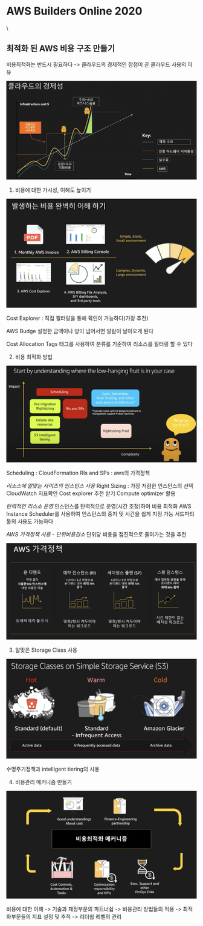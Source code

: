 # AWS Builders Online 2020

\

## 최적화 된 AWS 비용 구조 만들기
비용최적화는 반드시 필요하다 -> 클라우드의 경제적인 장점이 곧 클라우드 사용의 이유

![952C292F-BB24-4753-B9B3-AA9B73253F74](image/952C292F-BB24-4753-B9B3-AA9B73253F74.png)



1. 비용에 대한 가시성, 이해도 높이기

![FC765A52-7F0D-4632-944B-48A4391898B5](image/FC765A52-7F0D-4632-944B-48A4391898B5.png)

Cost Explorer : 직접 필터링을 통해 확인이 가능하다(가장 추천)

AWS Budge
설정한 금액이나 양이 넘어서면 알람이 날아오게 된다

Cost Allocation Tags
태그를 사용하여 분류를 기준하여 리소스를 필터링 할 수 있다


2. 비용 최적화 방법

![7B378735-EBF8-4D99-AA60-3A3DE381F126](image/7B378735-EBF8-4D99-AA60-3A3DE381F126.png)

Scheduling : CloudFormation
RIs and SPs : aws의 가격정책

*리소스에 알맞는 사이즈의 인스턴스 사용*
Right Sizing : 가장 저렴한 인스턴스의 선택
CloudWatch 지표확인
Cost explorer 추천 받기
Compute optimizer 활용

*탄력적인 리스소 운영*
인스턴스를 탄력적으로 운영(시간 조정)하여 비용 최적화
AWS Instance Scheduler를 사용하여 인스턴스의 중지 및 시간을 쉽게 지정 가능
서드파티 툴의 사용도 가능하다

*AWS 가격정책 사용 - 단위비용감소*
단위당 비용을 점진적으로 줄여가는 것을 추천

![54636F4B-5DF3-4F01-92EC-72F8A79D9ACF](image/54636F4B-5DF3-4F01-92EC-72F8A79D9ACF.png)



3. 알맞은 Storage Class 사용

![AA46EF87-8073-493D-8AAA-437B770D82DC](image/AA46EF87-8073-493D-8AAA-437B770D82DC.png)

수명주기정책과 intelligent tiering의 사용

4. 비용관리 메커니즘 만들기

![1F691EF2-1D04-4087-ADD9-1FC78D76692F](image/1F691EF2-1D04-4087-ADD9-1FC78D76692F.png)

비용에 대한 이해 -> 기술과 재정부문의 파트너쉽 -> 비용관리 방법들의 적용 -> 
최적화부문들의 지표 설정 및 추적 -> 리더쉽 레벨의 관리